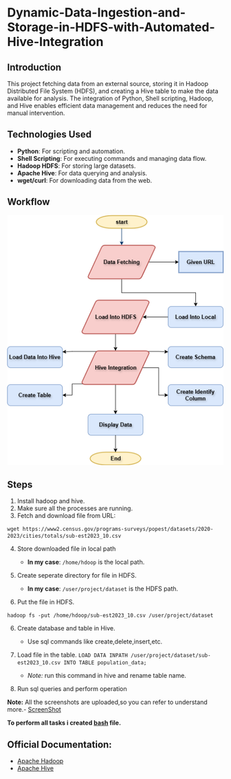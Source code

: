 # Dynamic-Data-Ingestion-and-Storage-in-HDFS-with-Automated-Hive-Integration

## Introduction
This project fetching data from an external source, storing it in Hadoop Distributed File System (HDFS), and creating a Hive table to make the data available for analysis. The integration of Python, Shell scripting, Hadoop, and Hive enables efficient data management and reduces the need for manual intervention.

## Technologies Used

- **Python**: For scripting and automation.
- **Shell Scripting**: For executing commands and managing data flow.
- **Hadoop HDFS**: For storing large datasets.
- **Apache Hive**: For data querying and analysis.
- **wget/curl**: For downloading data from the web.

## Workflow
![](workflow.png)

## Steps
1) Install hadoop and hive.
2) Make sure all the processes are running.
3) Fetch and download file from URL:
```
wget https://www2.census.gov/programs-surveys/popest/datasets/2020-2023/cities/totals/sub-est2023_10.csv
```
4) Store downloaded file in local path
    - **In my case**:  `/home/hdoop` is the local path.
      
5) Create seperate directory for file in HDFS.
    - **In my case**:  `/user/project/dataset` is the HDFS path.
      
5) Put the file in HDFS.
  ```
  hadoop fs -put /home/hdoop/sub-est2023_10.csv /user/project/dataset
  ```
6) Create database and table in Hive.
    - Use sql commands like create,delete,insert,etc.
      
7) Load file in the table.
  `LOAD DATA INPATH /user/project/dataset/sub-est2023_10.csv INTO TABLE population_data;`
    - *Note:* run this command in hive and rename table name.

8) Run sql queries and perform operation
   
**Note:** All the screenshots are uploaded,so you can refer to understand more.- [ScreenShot](images)

**To perform all tasks i created [bash](autoscript.sh) file.**

## Official Documentation:
- [Apache Hadoop](https://hadoop.apache.org/docs/current/)
- [Apache Hive](https://cwiki.apache.org/confluence/display/Hive/)
